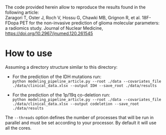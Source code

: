 The code provided herein allow to reproduce the results found in the following article:  
Zaragori T, Oster J, Roch V, Hossu G, Chawki MB, Grignon R, et al. 18F-FDopa PET for the non-invasive prediction of glioma molecular parameters: a radiomics study. Journal of Nuclear Medicine, https://doi.org/10.2967/jnumed.120.261545

# How to use
Assuming a directory structure similar to this directory:
- For the prediction of the IDH mutations run:  
`python modeling_pipeline_article.py --root ./data --covariates_file ./data/clinical_data.xlsx --output IDH --save_root ./data/results`

- For the prediction of the 1p/19q co-deletion run:  
`python modeling_pipeline_article.py --root ./data --covariates_file ./data/clinical_data.xlsx --output codeletion --save_root ./data/results`

The `--threads` option defines the number of processes that will be run in parallel and must be set according to your processor. By default it will use all the cores.
